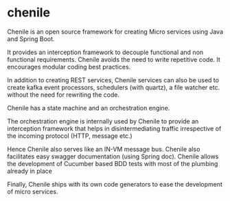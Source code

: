 # chenile

Chenile is an open source framework for creating Micro services using Java and Spring Boot. 

It provides an interception framework to decouple functional and non functional requirements. Chenile avoids the need to write repetitive code. It encourages modular coding best practices. 

In addition to creating REST services, Chenile services can also be used to create kafka event processors, schedulers (with quartz), a file watcher etc. without the need for rewriting the code. 

Chenile has a state machine and an orchestration engine.  

The orchestration engine is internally used by Chenile to provide an interception framework that helps in disintermediating traffic irrespective of the incoming protocol (HTTP, message etc.)

Hence Chenile also serves like an IN-VM message bus. Chenile also facilitates easy swagger documentation (using Spring doc). 
Chenile allows the development of Cucumber based BDD tests with most of the plumbing already in place

Finally, Chenile ships with its own code generators to ease the development of micro services. 


